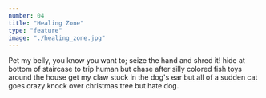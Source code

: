 ```yaml
---
number: 04
title: "Healing Zone"
type: "feature"
image: "./healing_zone.jpg"
---
```


Pet my belly, you know you want to; seize the hand and shred it! hide at bottom of staircase to trip human but chase after silly colored fish toys around the house get my claw stuck in the dog's ear but all of a sudden cat goes crazy knock over christmas tree but hate dog.
